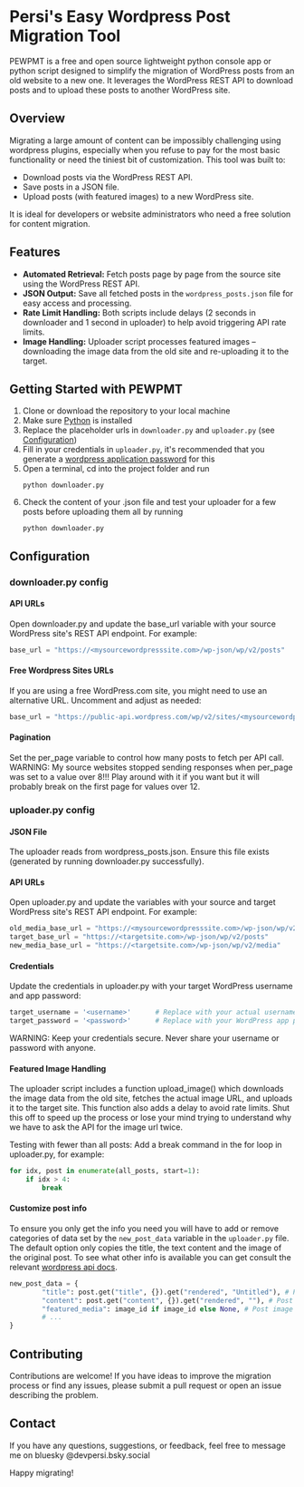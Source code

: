 # Persi's Easy Wordpress Post Migration Tool

PEWPMT is a free and open source lightweight python console app or python script designed to simplify the migration of WordPress posts from an old website to a new one. It leverages the WordPress REST API to download posts and to upload these posts to another WordPress site.

## Overview

Migrating a large amount of content can be impossibly challenging using wordpress plugins, especially when you refuse to pay for the most basic functionality or need the tiniest bit of customization. This tool was built to:

- Download posts via the WordPress REST API.
- Save posts in a JSON file.
- Upload posts (with featured images) to a new WordPress site.
  
It is ideal for developers or website administrators who need a free solution for content migration.

## Features

- **Automated Retrieval:** Fetch posts page by page from the source site using the WordPress REST API.
- **JSON Output:** Save all fetched posts in the `wordpress_posts.json` file for easy access and processing.
- **Rate Limit Handling:** Both scripts include delays (2 seconds in downloader and 1 second in uploader) to help avoid triggering API rate limits.
- **Image Handling:** Uploader script processes featured images – downloading the image data from the old site and re-uploading it to the target.

## Getting Started with PEWPMT
1. Clone or download the repository to your local machine
2. Make sure [Python](https://www.python.org/downloads/) is installed
3. Replace the placeholder urls in `downloader.py` and `uploader.py` (see [Configuration](#configuration))
4. Fill in your credentials in `uploader.py`, it's recommended that you generate a [wordpress application password](https://wordpress.com/support/security/two-step-authentication/application-specific-passwords/) for this
5. Open a terminal, cd into the project folder and run
    ```
    python downloader.py
    ```
6. Check the content of your .json file and test your uploader for a few posts before uploading them all by running
    ```
    python downloader.py
    ```

## Configuration
### downloader.py config
#### API URLs
Open downloader.py and update the base_url variable with your source WordPress site's REST API endpoint. For example:
```py
base_url = "https://<mysourcewordpresssite.com>/wp-json/wp/v2/posts"
```
#### Free Wordpress Sites URLs
If you are using a free WordPress.com site, you might need to use an alternative URL. Uncomment and adjust as needed:
```py
base_url = "https://public-api.wordpress.com/wp/v2/sites/<mysourcewordpresssite.wordpress.com>/posts"
```
#### Pagination
Set the per_page variable to control how many posts to fetch per API call.  
WARNING: My source websites stopped sending responses when per_page was set to a value over 8!!! 
Play around with it if you want but it will probably break on the first page for values over 12.

### uploader.py config
#### JSON File 
The uploader reads from wordpress_posts.json. Ensure this file exists (generated by running downloader.py successfully).

#### API URLs 
Open uploader.py and update the variables with your source and target WordPress site's REST API endpoint. For example:
```py
old_media_base_url = "https://<mysourcewordpresssite.com>/wp-json/wp/v2/media/"
target_base_url = "https://<targetsite.com>/wp-json/wp/v2/posts"
new_media_base_url = "https://<targetsite.com>/wp-json/wp/v2/media"
```

#### Credentials
Update the credentials in uploader.py with your target WordPress username and app password:
```py
target_username = '<username>'      # Replace with your actual username.
target_password = '<password>'      # Replace with your WordPress app password.
```
WARNING: Keep your credentials secure. Never share your username or password with anyone.

#### Featured Image Handling
The uploader script includes a function upload_image() which downloads the image data from the old site, fetches the actual image URL, and uploads it to the target site. This function also adds a delay to avoid rate limits. Shut this off to speed up the process or lose your mind trying to understand why we have to ask the API for the image url twice.

Testing with fewer than all posts: Add a break command in the for loop in uploader.py, for example:
```py
for idx, post in enumerate(all_posts, start=1):
    if idx > 4:
        break
```

#### Customize post info
To ensure you only get the info you need you will have to add or remove categories of data set by the `new_post_data` variable in the `uploader.py` file. 
The default option only copies the title, the text content and the image of the original post. To see what other info is available you can get consult the relevant [wordpress api docs](https://developer.wordpress.org/rest-api/reference/posts/).
```py
new_post_data = {
        "title": post.get("title", {}).get("rendered", "Untitled"), # Post title
        "content": post.get("content", {}).get("rendered", ""), # Post text content
        "featured_media": image_id if image_id else None, # Post image
        # ...
}
```

## Contributing
Contributions are welcome! If you have ideas to improve the migration process or find any issues, please submit a pull request or open an issue describing the problem.

## Contact
If you have any questions, suggestions, or feedback, feel free to message me on bluesky @devpersi.bsky.social


Happy migrating!
